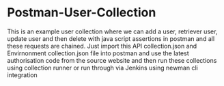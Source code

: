 # Postman-User-Collection
This is an example user collection where we can add a user, retriever user, update user and then delete with java script assertions in postman and all these requests are chained.
Just import this API collection.json and Envirnonment collection.json file into postman and use the latest authorisation code from the source website and then run these collections using collection runner or run through via Jenkins using newman cli integration
